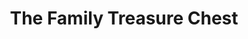 ---
title: "The Family Treasure Chest"
url: /chatham/the-family-treasure-chest/
shop: Gebrauchtwaren
---